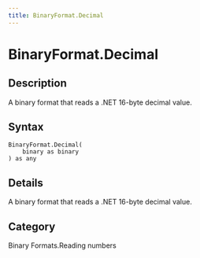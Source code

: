 ```yaml
---
title: BinaryFormat.Decimal
---
```


# BinaryFormat.Decimal


## Description

A binary format that reads a .NET 16-byte decimal value.


## Syntax

```powerquery
BinaryFormat.Decimal(
    binary as binary
) as any
```


## Details

A binary format that reads a .NET 16-byte decimal value.



## Category
Binary Formats.Reading numbers
